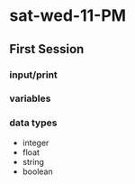 # sat-wed-11-PM

## First Session
<!-- October 14th 2023 -->
### input/print
### variables
### data types
- integer
- float
- string
- boolean
